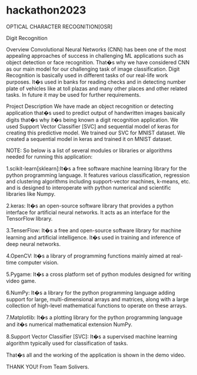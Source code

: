 # hackathon2023

OPTICAL CHARACTER RECOGNITION[OSR]

Digit Recognition


Overview
Convolutional Neural Networks (CNN) has been one of the most appealing approaches of success in challenging ML applications such as object detection or face recognition.
That�s why we have considered CNN as our main model for our challenging task of image classification.
Digit Recognition is basically used in different tasks of our real-life work purposes.
It�s used in banks for reading checks and in detecting number plate of vehicles like at toll plazas and many other places and other related tasks.
In future it may be used for further requirements.

Project Description
We have made an object recognition or detecting application that�s used to predict output of handwritten images basically digits that�s why it�s being known a digit recognition application.
We used Support Vector Classifier [SVC] and sequential model of keras for creating this predictive model. We trained our SVC for MNIST dataset. We created a sequential model in keras and trained it on MNIST dataset.


NOTE:
So below is a list of several modules or libraries or algorithms needed for running this application:

1.scikit-learn[sklearn]:It�s a free software machine learning library for the python programming language. It features various classification, regression and clustering algorithms including support-vector machines, k-means, etc. and is designed to interoperate with python numerical and scientific libraries like Numpy.

2.keras: It�s an open-source software library that provides a python interface for artificial neural networks. It acts as an interface for the TensorFlow library.

3.TenserFlow: It�s a free and open-source software library for machine learning and artificial intelligence. It�s used in training and inference of deep neural networks.

4.OpenCV: It�s a library of programming functions mainly aimed at real-time computer vision.

5.Pygame: It�s a cross platform set of python modules designed for writing video game.

6.NumPy: It�s a library for the python programming language adding support for large, multi-dimensional arrays and matrices, along with a large collection of high-level mathematical functions to operate on these arrays.

7.Matplotlib: It�s a plotting library for the python programming language and it�s numerical mathematical extension NumPy.

8.Support Vector Classifier [SVC]: It�s a supervised machine learning algorithm typically used for classification of tasks.


That�s all and the working of the application is shown in the demo video.

THANK YOU!
From Team Solivers.
